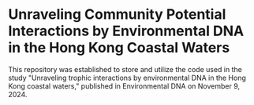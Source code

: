 # Unraveling Community Potential Interactions by Environmental DNA in the Hong Kong Coastal Waters
This repository was established to store and utilize the code used in the study "Unraveling trophic interactions by environmental DNA in the Hong Kong coastal waters," published in Environmental DNA on November 9, 2024.
